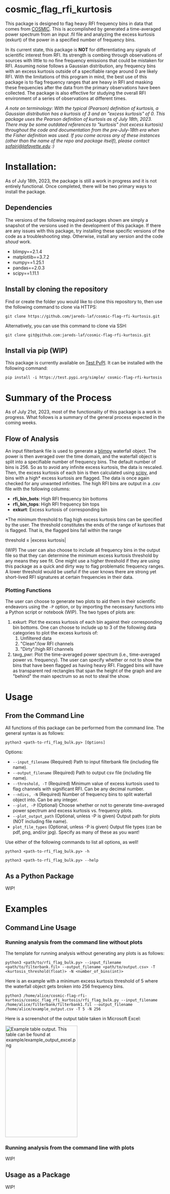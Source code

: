 # cosmic_flag_rfi_kurtosis

This package is designed to flag heavy RFI frequency bins in data that comes from [COSMIC](https://science.nrao.edu/facilities/vla/observing/cosmic-seti). This is accomplished by generated a time-averaged power spectrum from an input .fil file and analyzing the excess kurtosis (exkurt) of the power in a specified number of frequency bins.

In its current state, this package is **NOT** for differentiating any signals of scientific interest from RFI. Its strength is combing through observations of sources with little to no fine frequency emissions that could be mistaken for RFI. Assuming noise follows a Gaussian distribution, any frequency bins with an excess kurtosis outside of a specifiable range around 0 are likely RFI. With the limitations of this program in mind, the best use of this package is to flag frequency ranges that are heavy in RFI and masking these frequencies after the data from the primary observations have been collected. The package is also effective for studying the overall RFI environment of a series of observations at different times.

*A note on terminology: With the typical (Pearson) definition of kurtosis, a Gaussian distribution has a kurtosis of 3 and an "excess kurtosis" of 0. This package uses the Pearson definition of kurtosis as of July 18th, 2023. There may be some outdated references to "kurtosis" (not excess kurtosis) throughout the code and documentation from the pre-July-18th era when the Fisher definition was used. If you come across any of these instances (other than the name of the repo and package itself), please contact sofairj@lafayette.edu :)*

# Installation:
As of July 18th, 2023, the package is still a work in progress and it is not entirely functional. Once completed, there will be two primary ways to install the package.

## Dependencies
The versions of the following required packages shown are simply a snapshot of the versions used in the development of this package. If there are any issues with this package, try installing these specific versions of the code as a troubleshooting step. Otherwise, install any version and the code *shoud* work.

- blimpy==2.1.4
- matplotlib==3.7.2
- numpy==1.25.1
- pandas==2.0.3
- scipy==1.11.1

## Install by cloning the repository
Find or create the folder you would like to clone this repository to, then use the following command to clone via HTTPS:

```
git clone https://github.com/jareds-laf/cosmic-flag-rfi-kurtosis.git
```

Alternatively, you can use this command to clone via SSH:

```
git clone git@github.com:jareds-laf/cosmic-flag-rfi-kurtosis.git
```

## Install via pip (WIP)
This package is currently available on [Test PyPI](https://test.pypi.org/project/cosmic-flag-rfi-kurtosis/). It can be installed with the following command:

```
pip install -i https://test.pypi.org/simple/ cosmic-flag-rfi-kurtosis
```

# Summary of the Process
As of July 21st, 2023, most of the functionality of this package is a work in progress. What follows is a summary of the general process expected in the coming weeks.

## Flow of Analysis
An input filterbank file is used to generate a [blimpy](https://github.com/UCBerkeleySETI/blimpy) waterfall object. The power is then averaged over the time domain, and the waterfall object is split into a specifiable number of frequency bins. The default number of bins is 256. So as to avoid any infinite excess kurtosis, the data is rescaled. Then, the excess kurtosis of each bin is then calculated using [scipy](https://github.com/scipy/scipy), and bins with a high* excess kurtosis are flagged. The data is once again checked for any unwanted infinities. The high RFI bins are output in a .csv file with the following columns:

- **rfi_bin_bots**: High RFI frequency bin bottoms
- **rfi_bin_tops**: High RFI frequency bin tops
- **exkurt**: Excess kurtosis of corresponding bin

*The minimum threshold to flag high excess kurtosis bins can be specified by the user. The threshold constitutes the ends of the range of kurtoses that is flagged. That is, the flagged bins fall within the range

threshold &#8804; |excess kurtosis|

(WIP) The user can also choose to include all frequency bins in the output file so that they can determine the minimum excess kurtosis threshold by any means they see fit. One might use a higher threshold if they are using this package as a quick and dirty way to flag problematic frequency ranges. A lower threshold would be useful if the user knows there are strong yet short-lived RFI signatures at certain frequencies in their data. 

### Plotting Functions
The user can choose to generate two plots to aid them in their scientific endeavors using the ```-P``` option, or by importing the necessary functions into a Python script or notebook (WIP). The two types of plots are:
1. exkurt: Plot the excess kurtosis of each bin against their corresponding bin bottoms. One can choose to include up to 3 of the following data categories to plot the excess kurtosis of:
   1. Unfiltered data
   2. "Clean"/low RFI channels
   3. "Dirty"/high RFI channels
2. tavg_pwr: Plot the time-averaged power spectrum (i.e., time-averaged power *vs*. frequency). The user can specify whether or not to show the bins that have been flagged as having heavy RFI. Flagged bins will have as transparent red rectangles that span the height of the graph and are "behind" the main spectrum so as not to steal the show.
    
# Usage
## From the Command Line
All functions of this package can be performed from the command line. The general syntax is as follows:

```
python3 <path-to-rfi_flag_bulk.py> [Options]
```

Options:
- ```--input_filename``` (Required) Path to input filterbank file (including file name).
- ```--output_filename``` (Required) Path to output csv file (including file name).
- ```--threshold, -T``` (Required) Minimum value of excess kurtosis used to flag channels with significant RFI. Can be any decimal number.
- ```--ndivs, -N``` (Required) Number of frequency bins to split waterfall object into. Can be any integer.
- ```--plot, -P``` (Optional) Choose whether or not to generate time-averaged power spectrum and excess kurtosis vs. frequency plots.
- ```--plot_output_path``` (Optional, unless -P is given) Output path for plots (NOT including file name).
- ```plot_file_types``` (Optional, unless -P is given) Output file types (can be pdf, png, and/or jpg). Specify as many of these as you want! 

Use either of the following commands to list all options, as well!

```
python3 <path-to-rfi_flag_bulk.py> -h
``` 

```
python3 <path-to-rfi_flag_bulk.py> --help
```
## As a Python Package
WIP!

# Examples
## Command Line Usage
### Running analysis from the command line without plots

The template for running analysis without generating any plots is as follows:

```
python3 <path/to/rfi_flag_bulk.py> --input_filename <path/to/filterbank.fil> --output_filename <path/to/output.csv> -T <kurtosis_threshold(float)> -N <number_of_bins(int)>
```

Here is an example with a minimum excess kurtosis threshold of 5 where the waterfall object gets broken into 256 frequency bins.

```
python3 /home/alice/cosmic-flag-rfi-kurtosis/cosmic_flag_rfi_kurtosis/rfi_flag_bulk.py --input_filename /home/alice/filterbank/filterbank1.fil --output_filename /home/alice/example_output.csv -T 5 -N 256
```

Here is a screenshot of the output table taken in Microsoft Excel:

<img src="https://github.com/jareds-laf/cosmic-flag-rfi-kurtosis/blob/main/examples/example_output_excel.png" alt="Example table output. This table can be found at example/example_output_excel.png" width="227" height="350" />

### Running analysis from the command line with plots
WIP!

## Usage as a Package
WIP!
